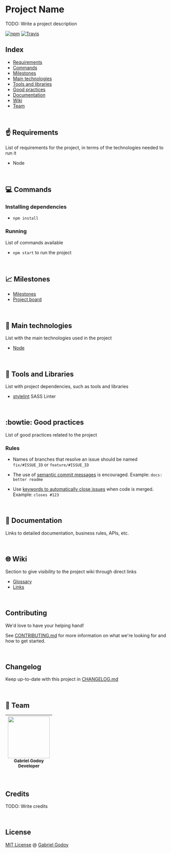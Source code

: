 # Project Name

TODO: Write a project description

[![npm](https://img.shields.io/npm/v/raw-repo.svg)](https://www.npmjs.com/package/raw-repo)
[![Travis](https://img.shields.io/travis/gabrielgodoy/raw-repo.svg)]()

## Index

* [Requirements](#point_up-requirements)
* [Commands](#computer-commands)
* [Milestones](#chart_with_upwards_trend-milestones)
* [Main technologies](#rocket-main-technologies)
* [Tools and libraries](#satellite-tools-and-libraries)
* [Good practices](#bowtie-good-practices)
* [Documentation](#green_book-documentation)
* [Wiki](#globe_with_meridians-wiki)
* [Team](#fist_oncoming-team)

<br />

## :point_up: Requirements

List of requirements for the project, in terms of the technologies needed to run it

- Node

<br />

## :computer: Commands

### Installing dependencies
- `npm install`

### Running
List of commands available

- `npm start` to run the project

<br />

## :chart_with_upwards_trend: Milestones

- [Milestones](https://milestones.com)
- [Project board](https://projects.com)

<br />

## :rocket: Main technologies

List with the main technologies used in the project

- [Node](https://github.com/nodejs/node)

<br />

## :satellite: Tools and Libraries

List with project dependencies, such as tools and libraries

- [stylelint](https://github.com/stylelint/stylelint) SASS Linter

<br />

## :bowtie: Good practices

List of good practices related to the project

### Rules
- Names of branches that resolve an issue should be named `fix/#ISSUE_ID` or `feature/#ISSUE_ID`

- The use of [semantic commit messages](https://seesparkbox.com/foundry/semantic_commit_messages) is encouraged. Example: `docs: better readme`

- Use [keywords to automatically close issues](https://help.github.com/articles/closing-issues-using-keywords/) when code is merged. Example: `closes #123`

<br />

## :green_book: Documentation

Links to detailed documentation, business rules, APIs, etc.

<br />

## :globe_with_meridians: Wiki

Section to give visibility to the project wiki through direct links

- [Glossary](https://github.com/gabrielgodoy/raw-repo/wiki/Glossary)
- [Links](https://github.com/gabrielgodoy/raw-repo/wiki/Links)

<br />

## Contributing

We'd love to have your helping hand!

See [CONTRIBUTING.md](https://github.com/gabrielgodoy/raw-repo/blob/master/CONTRIBUTING.md) for more information on what we're looking for and how to get started.

<br />

## Changelog

Keep up-to-date with this project in [CHANGELOG.md](https://github.com/gabrielgodoy/raw-repo/blob/master/CHANGELOG.md)

<br />

## :fist_oncoming: Team

<!-- markdownlint-disable MD033 -->

| [<img src="https://github.com/gabrielgodoy.png" width="130px;"/><br /><sub>Gabriel Godoy</sub>](https://github.com/gabrielgodoy)<br /> <sub>Developer</sub> |
| :---: |

<br />

## Credits

TODO: Write credits

<br />

## License

[MIT License](https://gabrielgodoy.mit-license.org/license.html) @ [Gabriel Godoy](https://github.com/gabrielgodoy)
